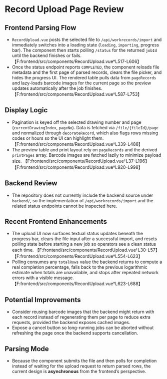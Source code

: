 # Record Upload Page Review

## Frontend Parsing Flow
- `RecordUpload.vue` posts the selected file to `/api/workrecords/import` and immediately switches into a loading state (`loading`, `importing`, progress bar). The component then starts polling `/status` for the returned `jobId` until the backend finishes or fails. 【F:frontend/src/components/RecordUpload.vue†L517-L606】
- Once the status endpoint reports `COMPLETED`, the component reloads file metadata and the first page of parsed records, clears the file picker, and hides the progress UI. The rendered table pulls data from `pageRecords` and lazy-loads barcode images for the current page so the preview updates automatically after the job finishes. 【F:frontend/src/components/RecordUpload.vue†L587-L753】

## Display Logic
- Pagination is keyed off the selected drawing number and page (`currentDrawingIndex`, `pageNo`). Data is fetched via `/file/{fileId}/page` and normalized through `decorateRecord`, which also flags rows missing codes or hours so the UI can highlight them. 【F:frontend/src/components/RecordUpload.vue†L339-L488】
- The preview table and print layout rely on `pageRecords` and the derived `printPages` array. Barcode images are fetched lazily to minimize payload size. 【F:frontend/src/components/RecordUpload.vue†L37-L196】【F:frontend/src/components/RecordUpload.vue†L920-L998】

## Backend Review
- The repository does not currently include the backend source under `backend/`, so the implementation of `/api/workrecords/import` and the related status endpoints cannot be inspected here.

## Recent Frontend Enhancements
- The upload UI now surfaces textual status updates beneath the progress bar, clears the file input after a successful import, and resets polling state before starting a new job so operators see a clean status each time. 【F:frontend/src/components/RecordUpload.vue†L30-L57】【F:frontend/src/components/RecordUpload.vue†L554-L623】
- Polling consumes any `totalRows` value the backend returns to compute a real completion percentage, falls back to the previous logarithmic estimate when totals are unavailable, and stops after repeated network errors with a visible message. 【F:frontend/src/components/RecordUpload.vue†L623-L688】

## Potential Improvements
- Consider reusing barcode images that the backend might return with each record instead of regenerating them per page to reduce extra requests, provided the backend exposes cached images.
- Expose a cancel button so long-running jobs can be aborted without refreshing the page once the backend supports cancellation.

## Parsing Mode
- Because the component submits the file and then polls for completion instead of waiting for the upload request to return parsed rows, the current design is **asynchronous** from the frontend’s perspective.
